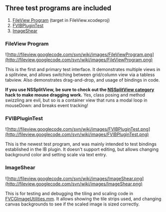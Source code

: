 ## Three test programs are included ##

  1. [FileView Program](http://code.google.com/p/fileview/source/browse/trunk/fileview/FileView%20Program) (target in FileView.xcodeproj)
  1. [FVIBPluginTest](http://code.google.com/p/fileview/source/browse/trunk/fileview/FVIBPluginTest)
  1. [ImageShear](http://code.google.com/p/fileview/source/browse/trunk/fileview/ImageShear)

### FileView Program ###

![http://fileview.googlecode.com/svn/wiki/images/FileViewProgram.png](http://fileview.googlecode.com/svn/wiki/images/FileViewProgram.png)

This is the first and primary test interface.  It demonstrates multiple views in a splitview, and allows switching between grid/column view via a tabless tabview.  Also demonstrates drag-and-drop, and usage of bindings in code.

**If you use NSSplitView, be sure to check out the [NSSplitView category](http://code.google.com/p/fileview/source/browse/trunk/fileview/FileView%20Program/Controller.m) hack to make mouse dragging work.**  Yes, class posing and method swizzling are evil, but so is a container view that runs a modal loop in mouseDown: and breaks event tracking!

### FVIBPluginTest ###

![http://fileview.googlecode.com/svn/wiki/images/FVIBPluginTest.png](http://fileview.googlecode.com/svn/wiki/images/FVIBPluginTest.png)

This is the newest test program, and was mainly intended to test bindings established in the IB plugin.  It doesn't support editing, but allows changing background color and setting scale via text entry.

### ImageShear ###

![http://fileview.googlecode.com/svn/wiki/images/ImageShear.png](http://fileview.googlecode.com/svn/wiki/images/ImageShear.png)

This is for testing and debugging the tiling and scaling code in [FVCGImageUtilities.mm](http://code.google.com/p/fileview/source/browse/trunk/fileview/FVCGImageUtilities.mm).  It allows showing the tile strips used, and changing canvas backgrounds to see if the scaled image is sized correctly.